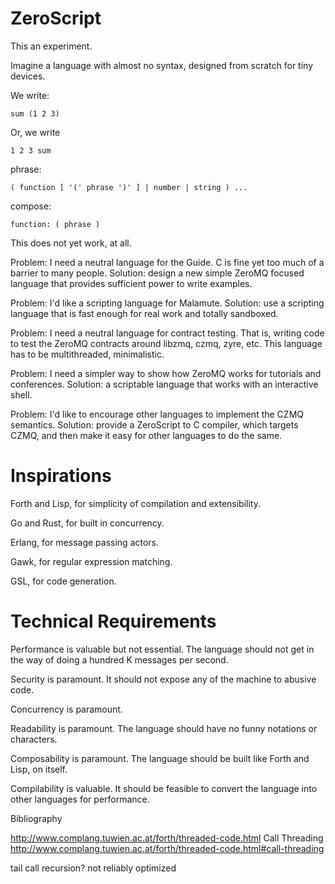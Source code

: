 # ZeroScript

This an experiment.

Imagine a language with almost no syntax, designed from scratch for tiny devices.

We write:

    sum (1 2 3)

Or, we write

    1 2 3 sum

phrase:

    ( function [ '(' phrase ')' ] | number | string ) ...

compose:

    function: ( phrase )



This does not yet work, at all.

Problem: I need a neutral language for the Guide. C is fine yet too much of a barrier to many people.
Solution: design a new simple ZeroMQ focused language that provides sufficient power to write examples.

Problem: I'd like a scripting language for Malamute.
Solution: use a scripting language that is fast enough for real work and totally sandboxed.

Problem: I need a neutral language for contract testing. That is, writing code to test the ZeroMQ
contracts around libzmq, czmq, zyre, etc. This language has to be multithreaded, minimalistic.

Problem: I need a simpler way to show how ZeroMQ works for tutorials and conferences.
Solution: a scriptable language that works with an interactive shell.

Problem: I'd like to encourage other languages to implement the CZMQ semantics.
Solution: provide a ZeroScript to C compiler, which targets CZMQ, and then make it easy for
other languages to do the same.

# Inspirations

Forth and Lisp, for simplicity of compilation and extensibility.

Go and Rust, for built in concurrency.

Erlang, for message passing actors.

Gawk, for regular expression matching.

GSL, for code generation.

# Technical Requirements

Performance is valuable but not essential. The language should not get in the way of doing a hundred K messages per second.

Security is paramount. It should not expose any of the machine to abusive code.

Concurrency is paramount.

Readability is paramount. The language should have no funny notations or characters.

Composability is paramount. The language should be built like Forth and Lisp, on itself.

Compilability is valuable. It should be feasible to convert the language into other languages for performance.


Bibliography

http://www.complang.tuwien.ac.at/forth/threaded-code.html
Call Threading
http://www.complang.tuwien.ac.at/forth/threaded-code.html#call-threading


tail call recursion? not reliably optimized

